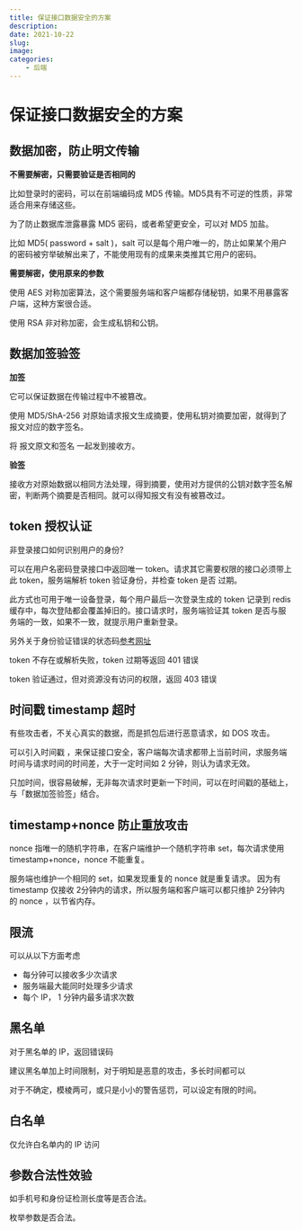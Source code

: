 ```yaml
---
title: 保证接口数据安全的方案
description: 
date: 2021-10-22
slug:
image:
categories:
    - 后端
---
```




# 保证接口数据安全的方案



## 数据加密，防止明文传输

**不需要解密，只需要验证是否相同的**

比如登录时的密码，可以在前端编码成 MD5 传输。MD5具有不可逆的性质，非常适合用来存储这些。

为了防止数据库泄露暴露 MD5 密码，或者希望更安全，可以对 MD5 加盐。

比如   MD5( password + salt )，salt 可以是每个用户唯一的，防止如果某个用户的密码被穷举破解出来了，不能使用现有的成果来类推其它用户的密码。

**需要解密，使用原来的参数**

使用 AES 对称加密算法，这个需要服务端和客户端都存储秘钥，如果不用暴露客户端，这种方案很合适。

使用 RSA 非对称加密，会生成私钥和公钥。

## 数据加签验签

**加签**

它可以保证数据在传输过程中不被篡改。

使用 MD5/ShA-256 对原始请求报文生成摘要，使用私钥对摘要加密，就得到了报文对应的数字签名。

将 报文原文和签名 一起发到接收方。

**验签**

接收方对原始数据以相同方法处理，得到摘要，使用对方提供的公钥对数字签名解密，判断两个摘要是否相同。就可以得知报文有没有被篡改过。

## token 授权认证

非登录接口如何识别用户的身份? 

可以在用户名密码登录接口中返回唯一 token。请求其它需要权限的接口必须带上此 token，服务端解析 token 验证身份，并检查 token 是否 过期。

此方式也可用于唯一设备登录，每个用户最后一次登录生成的 token 记录到 redis 缓存中，每次登陆都会覆盖掉旧的。接口请求时，服务端验证其 token 是否与服务端的一致，如果不一致，就提示用户重新登录。

另外关于身份验证错误的状态码[参考网址](https://developer.mozilla.org/zh-CN/docs/Web/HTTP/Status)

token 不存在或解析失败，token 过期等返回 401 错误

token 验证通过，但对资源没有访问的权限，返回 403 错误

## 时间戳 timestamp 超时

有些攻击者，不关心真实的数据，而是抓包后进行恶意请求，如 DOS 攻击。

可以引入时间戳 ，来保证接口安全，客户端每次请求都带上当前时间，求服务端时间与请求时间的时间差，大于一定时间如 2 分钟，则认为请求无效。

只加时间，很容易破解，无非每次请求时更新一下时间，可以在时间戳的基础上，与「数据加签验签」结合。

## timestamp+nonce 防止重放攻击

nonce 指唯一的随机字符串，在客户端维护一个随机字符串 set，每次请求使用 timestamp+nonce，nonce 不能重复。

服务端也维护一个相同的 set，如果发现重复的 nonce 就是重复请求。 因为有 timestamp 仅接收 2分钟内的请求，所以服务端和客户端可以都只维护 2分钟内的 nonce ，以节省内存。

## 限流

可以从以下方面考虑

+ 每分钟可以接收多少次请求
+ 服务端最大能同时处理多少请求
+ 每个 IP， 1 分钟内最多请求次数

## 黑名单

对于黑名单的 IP，返回错误码

建议黑名单加上时间限制，对于明知是恶意的攻击，多长时间都可以

对于不确定，模棱两可，或只是小小的警告惩罚，可以设定有限的时间。

## 白名单

仅允许白名单内的 IP 访问

## 参数合法性效验

如手机号和身份证检测长度等是否合法。

枚举参数是否合法。
